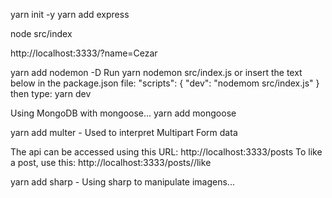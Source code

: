 yarn init -y
yarn add express

node src/index

http://localhost:3333/?name=Cezar

yarn add nodemon -D
Run yarn nodemon src/index.js or insert the text below in the package.json file:
"scripts": {
  "dev": "nodemom src/index.js"
}
then type: yarn dev

Using MongoDB with mongoose... yarn add mongoose

yarn add multer - Used to interpret Multipart Form data

The api can be accessed using this URL: http://localhost:3333/posts
  To like a post, use this: http://localhost:3333/posts/<somePostId>/like

yarn add sharp - Using sharp to manipulate imagens...